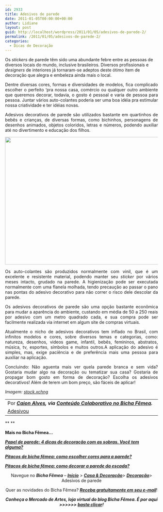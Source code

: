 ```yaml
---
id: 2933
title: Adesivos de parede
date: 2011-01-05T00:00:00+00:00
author: Lidiane
layout: post
guid: http://localhost/wordpress/2011/01/05/adesivos-de-parede-2/
permalink: /2011/01/05/adesivos-de-parede-2/
categories:
  - Dicas de Decoração
---
```

Os _stickers_ de parede têm sido uma abundante febre entre as pessoas de diversos locais do mundo, inclusive brasileiros. Diversos profissionais e _designers_ de interiores já tornaram-se adeptos deste ótimo item de decoração que alegra e embeleza ainda mais o local.

<p style="text-align: justify;">
  Dentre diversas cores, formas e diversidades de modelos, fica complicado escolher o perfeito ‘pra nossa casa, comércio ou qualquer outro ambiente que queremos decorar, todavia, o gosto é pessoal e varia de pessoa para pessoa. Juntar vários auto-colantes poderia ser uma boa idéia pra estimular nossa criatividade e ter idéias novas.
</p>

<p style="text-align: justify;">
  <!--more-->
</p>

<p style="text-align: justify;">
  Adesivos decorativos de parede são utilizados bastante em quartinhos de bebês e crianças, de diversas formas, como bichinhos, personagens de desenhos animados, objetos coloridos, letras e números, podendo auxiliar até no divertimento e educação dos filhos.
</p>

<p style="text-align: center;">
  <a href="http://www.trololodemulher.com.br/blog/wp-content/uploads/2010/12/Adesivo.jpg"><img class="alignnone size-full wp-image-5676" title="Adesivo" src="http://www.trololodemulher.com.br/blog/wp-content/uploads/2010/12/Adesivo.jpg" alt="" width="560" height="420" /></a>
</p>

<p style="text-align: justify;">
  Os auto-colantes são produzidos normalmente com vinil, que é um excelente e resistente material, podendo manter seu <em>sticker</em> por vários meses intacto, grudado na parede. A higienização pode ser executada normalmente com uma flanela molhada, tendo precaução ao passar o pano nas pontas do adesivo decorativo para não correr o risco dele descolar da parede.
</p>

<p style="text-align: justify;">
  Os adesivos decorativos de parede são uma opção bastante econômica para mudar a aparência do ambiente, custando em média de 50 a 250 reais por adesivo com um metro quadrado cada, e sua compra pode ser facilmente realizada via internet em algum site de compras virtuais.
</p>

<p style="text-align: justify;">
  Atualmente o nicho de adesivos decorativos tem inflado no Brasil, com infinitos modelos e cores, sobre diversos temas e categorias, como: natureza, desenhos, videos game, infantil, bebês, femininos, abstratos, música, tv, esportes, símbolos e muitos outros.A aplicação do adesivo é simples, mas, exige paciência e de preferência mais uma pessoa para auxiliar na aplicação.
</p>

<p style="text-align: justify;">
  Concluindo: Não aguenta mais ver quela parede branca e sem vida? Gostaria mudar algo na decoração ou tematizar sua casa? Gostaria de propagar bom gosto em forma de decoração? Escolha os adesivos decorativos! Além de terem um bom preço, são fáceis de aplicar!
</p>

_Imagem:_ <a href="http://www.sxc.hu/" target="_blank"><em>stock.xchng</em></a>

<table border="0" cellspacing="0" cellpadding="0" width="600">
  <tr>
    <td width="600" valign="top">
      Por <strong><em><a href="http://www.trololodemulher.com.br/category/colaboradores/caion-alves/" target="_self">Caion Alves</a>, via <a href="http://www.trololodemulher.com.br/para-voce/conteudo-colaborativo/" target="_self">Conteúdo Colaborativo no Bicha Fêmea</a>.</em></strong>
    </td>
  </tr>
  
  <tr>
    <td width="600" valign="top">
      <a href="http://www.adesivou.com/" target="_blank">Adesivou</a>
    </td>
  </tr>
</table>

** **

**Mais no Bicha Fêmea…**

**_[Papel de parede: 4 dicas de decoração com as sobras. Você tem alguma?](http://www.trololodemulher.com.br/2010/10/15/papel-de-parede/)_**

**_[Pitacos de bicha fêmea: como escolher cores para a parede?](http://www.trololodemulher.com.br/2010/05/31/cores-para-parede/)_**

**_[Pitacos de bicha fêmea: como decorar a parede da escada?](http://www.trololodemulher.com.br/2010/05/24/como-decorar-parede-escada/)_**

<p style="text-align: center;">
  Navegue no <strong><em>Bicha Fêmea</em></strong> – <strong><em><a href="http://www.trololodemulher.com.br/">Início</a></em></strong> > <strong><em><a href="http://www.trololodemulher.com.br/casaedecoracao/">Casa & Decoração</a></em></strong>> <a href="http://www.trololodemulher.com.br/category/decoracao/"><strong><em>Decoração</em></strong></a>> Adesivos de parede
</p>

<p style="text-align: center;">
  Quer as novidades do Bicha Fêmea? <strong><em><a href="http://feedburner.google.com/fb/a/mailverify?uri=blogbichafemea&loc=pt_BR">Receba gratuitamente em seu e-mail</a></em></strong>!
</p>

<p style="text-align: center;">
  <strong><em>Conheça o Mercado de Artes, loja virtual do blog Bicha Fêmea. É por aqui >>>>>> </em><a href="http://www.trololodemulher.com.br/loja/"><em>basta clicar</em></a><em>!</em></strong>
</p>